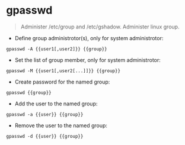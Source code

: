 # gpasswd

> Administer /etc/group and /etc/gshadow. Administer linux group.

- Define group administrotor(s), only for system administrotor:

`gpasswd -A {{user1[,user2]}} {{group}}`

- Set the list of group member, only for system administrotor:

`gpasswd -M {{user1[,user2[...]]}} {{group}}`

- Create password for the named group:

`gpasswd {{group}}`

- Add the user to the named group:

`gpasswd -a {{user}} {{group}}`

- Remove the user to the named group:

`gpasswd -d {{user}} {{group}}`
